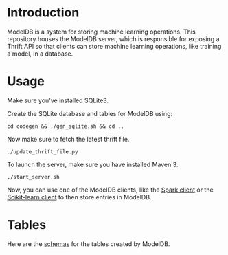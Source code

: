# Introduction

ModelDB is a system for storing machine learning operations. This repository 
houses the ModelDB server, which is responsible for exposing a Thrift API so 
that clients can store machine learning operations, like training a model, in
a database.

# Usage

Make sure you've installed SQLite3. 

Create the SQLite database and tables for ModelDB using:

```
cd codegen && ./gen_sqlite.sh && cd ..
```

Now make sure to fetch the latest thrift file.

```
./update_thrift_file.py
```

To launch the server, make sure you have installed Maven 3.

```
./start_server.sh
```

Now, you can use one of the ModelDB clients, like the 
[Spark client](https://github.com/mitdbg/spark-modeldb-client) or the 
[Scikit-learn client](https://github.com/mitdbg/sklearn-modeldb-client) to then
store entries in ModelDB.

# Tables

Here are the [schemas](https://github.com/mitdbg/modeldb/blob/master/codegen/sqlite/createDb.sql)
for the tables created by ModelDB.
